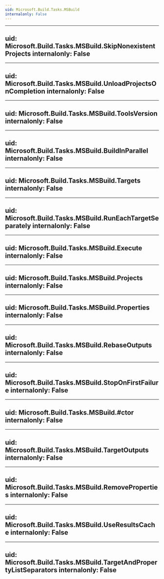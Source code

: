 ```yaml
---
uid: Microsoft.Build.Tasks.MSBuild
internalonly: False
---
```


---
uid: Microsoft.Build.Tasks.MSBuild.SkipNonexistentProjects
internalonly: False
---

---
uid: Microsoft.Build.Tasks.MSBuild.UnloadProjectsOnCompletion
internalonly: False
---

---
uid: Microsoft.Build.Tasks.MSBuild.ToolsVersion
internalonly: False
---

---
uid: Microsoft.Build.Tasks.MSBuild.BuildInParallel
internalonly: False
---

---
uid: Microsoft.Build.Tasks.MSBuild.Targets
internalonly: False
---

---
uid: Microsoft.Build.Tasks.MSBuild.RunEachTargetSeparately
internalonly: False
---

---
uid: Microsoft.Build.Tasks.MSBuild.Execute
internalonly: False
---

---
uid: Microsoft.Build.Tasks.MSBuild.Projects
internalonly: False
---

---
uid: Microsoft.Build.Tasks.MSBuild.Properties
internalonly: False
---

---
uid: Microsoft.Build.Tasks.MSBuild.RebaseOutputs
internalonly: False
---

---
uid: Microsoft.Build.Tasks.MSBuild.StopOnFirstFailure
internalonly: False
---

---
uid: Microsoft.Build.Tasks.MSBuild.#ctor
internalonly: False
---

---
uid: Microsoft.Build.Tasks.MSBuild.TargetOutputs
internalonly: False
---

---
uid: Microsoft.Build.Tasks.MSBuild.RemoveProperties
internalonly: False
---

---
uid: Microsoft.Build.Tasks.MSBuild.UseResultsCache
internalonly: False
---

---
uid: Microsoft.Build.Tasks.MSBuild.TargetAndPropertyListSeparators
internalonly: False
---
